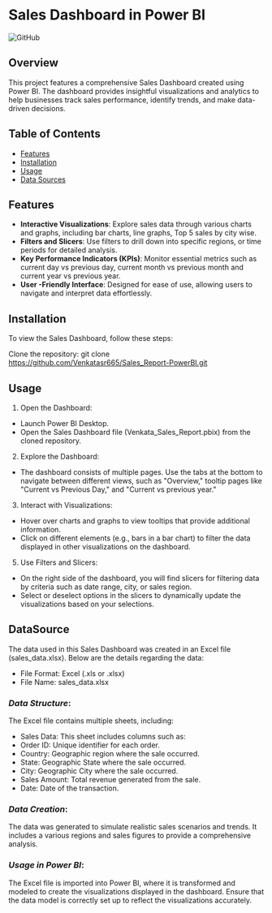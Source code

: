 
# Sales Dashboard in Power BI

![GitHub](https://img.shields.io/badge/GitHub-VenkataSaiRam-black?style=flat-square&logo=github&logoColor=white)

## Overview

This project features a comprehensive Sales Dashboard created using Power BI. The dashboard provides insightful visualizations and analytics to help businesses track sales performance, identify trends, and make data-driven decisions.

## Table of Contents

- [Features](#features)
- [Installation](#installation)
- [Usage](#usage)
- [Data Sources](#data-sources)

## Features

- **Interactive Visualizations**: Explore sales data through various charts and graphs, including bar charts, line graphs, Top 5 sales by city wise.
- **Filters and Slicers**: Use filters to drill down into specific regions, or time periods for detailed analysis.
- **Key Performance Indicators (KPIs)**: Monitor essential metrics such as current day vs previous day, current month vs previous month and current year vs previous year.
- **User -Friendly Interface**: Designed for ease of use, allowing users to navigate and interpret data effortlessly.

## Installation

To view the Sales Dashboard, follow these steps:

Clone the repository:
   git clone https://github.com/Venkatasr665/Sales_Report-PowerBI.git

## Usage

1. Open the Dashboard:
- Launch Power BI Desktop.
- Open the Sales Dashboard file (Venkata_Sales_Report.pbix) from the cloned repository.

2. Explore the Dashboard:
- The dashboard consists of multiple pages. Use the tabs at the bottom to navigate between different views, such as "Overview," tooltip pages like "Current vs Previous Day," and "Current vs previous year."

3. Interact with Visualizations:
- Hover over charts and graphs to view tooltips that provide additional information.
- Click on different elements (e.g., bars in a bar chart) to filter the data displayed in other visualizations on the dashboard.

5. Use Filters and Slicers:
- On the right side of the dashboard, you will find slicers for filtering data by criteria such as date range, city, or sales region.
- Select or deselect options in the slicers to dynamically update the visualizations based on your selections.

## DataSource

The data used in this Sales Dashboard was created in an Excel file (sales_data.xlsx). Below are the details regarding the data:

  - File Format: Excel (.xls or .xlsx)
  - File Name: sales_data.xlsx

### *Data Structure*:
The Excel file contains multiple sheets, including:
- Sales Data: This sheet includes columns such as:
- Order ID: Unique identifier for each order.
- Country: Geographic region where the sale occurred.
- State: Geographic State where the sale occurred.
- City: Geographic City where the sale occurred.
- Sales Amount: Total revenue generated from the sale.
- Date: Date of the transaction.

### *Data Creation*:
The data was generated to simulate realistic sales scenarios and trends. It includes a various regions and sales figures to provide a comprehensive analysis.

### *Usage in Power BI*:
The Excel file is imported into Power BI, where it is transformed and modeled to create the visualizations displayed in the dashboard. Ensure that the data model is correctly set up to reflect the visualizations accurately.
